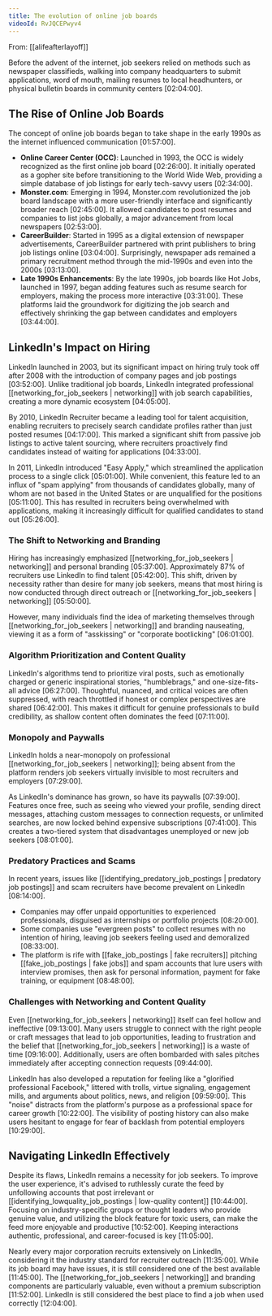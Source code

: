 ```yaml
---
title: The evolution of online job boards
videoId: RvJQCEPwyv4
---
```


From: [[alifeafterlayoff]] <br/> 

Before the advent of the internet, job seekers relied on methods such as newspaper classifieds, walking into company headquarters to submit applications, word of mouth, mailing resumes to local headhunters, or physical bulletin boards in community centers <a class="yt-timestamp" data-t="02:04:00">[02:04:00]</a>.

## The Rise of Online Job Boards
The concept of online job boards began to take shape in the early 1990s as the internet influenced communication <a class="yt-timestamp" data-t="01:57:00">[01:57:00]</a>.

*   **Online Career Center (OCC)**: Launched in 1993, the OCC is widely recognized as the first online job board <a class="yt-timestamp" data-t="02:26:00">[02:26:00]</a>. It initially operated as a gopher site before transitioning to the World Wide Web, providing a simple database of job listings for early tech-savvy users <a class="yt-timestamp" data-t="02:34:00">[02:34:00]</a>.
*   **Monster.com**: Emerging in 1994, Monster.com revolutionized the job board landscape with a more user-friendly interface and significantly broader reach <a class="yt-timestamp" data-t="02:45:00">[02:45:00]</a>. It allowed candidates to post resumes and companies to list jobs globally, a major advancement from local newspapers <a class="yt-timestamp" data-t="02:53:00">[02:53:00]</a>.
*   **CareerBuilder**: Started in 1995 as a digital extension of newspaper advertisements, CareerBuilder partnered with print publishers to bring job listings online <a class="yt-timestamp" data-t="03:04:00">[03:04:00]</a>. Surprisingly, newspaper ads remained a primary recruitment method through the mid-1990s and even into the 2000s <a class="yt-timestamp" data-t="03:13:00">[03:13:00]</a>.
*   **Late 1990s Enhancements**: By the late 1990s, job boards like Hot Jobs, launched in 1997, began adding features such as resume search for employers, making the process more interactive <a class="yt-timestamp" data-t="03:31:00">[03:31:00]</a>. These platforms laid the groundwork for digitizing the job search and effectively shrinking the gap between candidates and employers <a class="yt-timestamp" data-t="03:44:00">[03:44:00]</a>.

## LinkedIn's Impact on Hiring
LinkedIn launched in 2003, but its significant impact on hiring truly took off after 2008 with the introduction of company pages and job postings <a class="yt-timestamp" data-t="03:52:00">[03:52:00]</a>. Unlike traditional job boards, LinkedIn integrated professional [[networking_for_job_seekers | networking]] with job search capabilities, creating a more dynamic ecosystem <a class="yt-timestamp" data-t="04:05:00">[04:05:00]</a>.

By 2010, LinkedIn Recruiter became a leading tool for talent acquisition, enabling recruiters to precisely search candidate profiles rather than just posted resumes <a class="yt-timestamp" data-t="04:17:00">[04:17:00]</a>. This marked a significant shift from passive job listings to active talent sourcing, where recruiters proactively find candidates instead of waiting for applications <a class="yt-timestamp" data-t="04:33:00">[04:33:00]</a>.

In 2011, LinkedIn introduced "Easy Apply," which streamlined the application process to a single click <a class="yt-timestamp" data-t="05:01:00">[05:01:00]</a>. While convenient, this feature led to an influx of "spam applying" from thousands of candidates globally, many of whom are not based in the United States or are unqualified for the positions <a class="yt-timestamp" data-t="05:11:00">[05:11:00]</a>. This has resulted in recruiters being overwhelmed with applications, making it increasingly difficult for qualified candidates to stand out <a class="yt-timestamp" data-t="05:26:00">[05:26:00]</a>.

### The Shift to Networking and Branding
Hiring has increasingly emphasized [[networking_for_job_seekers | networking]] and personal branding <a class="yt-timestamp" data-t="05:37:00">[05:37:00]</a>. Approximately 87% of recruiters use LinkedIn to find talent <a class="yt-timestamp" data-t="05:42:00">[05:42:00]</a>. This shift, driven by necessity rather than desire for many job seekers, means that most hiring is now conducted through direct outreach or [[networking_for_job_seekers | networking]] <a class="yt-timestamp" data-t="05:50:00">[05:50:00]</a>.

However, many individuals find the idea of marketing themselves through [[networking_for_job_seekers | networking]] and branding nauseating, viewing it as a form of "asskissing" or "corporate bootlicking" <a class="yt-timestamp" data-t="06:01:00">[06:01:00]</a>.

### Algorithm Prioritization and Content Quality
LinkedIn's algorithms tend to prioritize viral posts, such as emotionally charged or generic inspirational stories, "humblebrags," and one-size-fits-all advice <a class="yt-timestamp" data-t="06:27:00">[06:27:00]</a>. Thoughtful, nuanced, and critical voices are often suppressed, with reach throttled if honest or complex perspectives are shared <a class="yt-timestamp" data-t="06:42:00">[06:42:00]</a>. This makes it difficult for genuine professionals to build credibility, as shallow content often dominates the feed <a class="yt-timestamp" data-t="07:11:00">[07:11:00]</a>.

### Monopoly and Paywalls
LinkedIn holds a near-monopoly on professional [[networking_for_job_seekers | networking]]; being absent from the platform renders job seekers virtually invisible to most recruiters and employers <a class="yt-timestamp" data-t="07:29:00">[07:29:00]</a>.

As LinkedIn's dominance has grown, so have its paywalls <a class="yt-timestamp" data-t="07:39:00">[07:39:00]</a>. Features once free, such as seeing who viewed your profile, sending direct messages, attaching custom messages to connection requests, or unlimited searches, are now locked behind expensive subscriptions <a class="yt-timestamp" data-t="07:41:00">[07:41:00]</a>. This creates a two-tiered system that disadvantages unemployed or new job seekers <a class="yt-timestamp" data-t="08:01:00">[08:01:00]</a>.

### Predatory Practices and Scams
In recent years, issues like [[identifying_predatory_job_postings | predatory job postings]] and scam recruiters have become prevalent on LinkedIn <a class="yt-timestamp" data-t="08:14:00">[08:14:00]</a>.
*   Companies may offer unpaid opportunities to experienced professionals, disguised as internships or portfolio projects <a class="yt-timestamp" data-t="08:20:00">[08:20:00]</a>.
*   Some companies use "evergreen posts" to collect resumes with no intention of hiring, leaving job seekers feeling used and demoralized <a class="yt-timestamp" data-t="08:33:00">[08:33:00]</a>.
*   The platform is rife with [[fake_job_postings | fake recruiters]] pitching [[fake_job_postings | fake jobs]] and spam accounts that lure users with interview promises, then ask for personal information, payment for fake training, or equipment <a class="yt-timestamp" data-t="08:48:00">[08:48:00]</a>.

### Challenges with Networking and Content Quality
Even [[networking_for_job_seekers | networking]] itself can feel hollow and ineffective <a class="yt-timestamp" data-t="09:13:00">[09:13:00]</a>. Many users struggle to connect with the right people or craft messages that lead to job opportunities, leading to frustration and the belief that [[networking_for_job_seekers | networking]] is a waste of time <a class="yt-timestamp" data-t="09:16:00">[09:16:00]</a>. Additionally, users are often bombarded with sales pitches immediately after accepting connection requests <a class="yt-timestamp" data-t="09:44:00">[09:44:00]</a>.

LinkedIn has also developed a reputation for feeling like a "glorified professional Facebook," littered with trolls, virtue signaling, engagement mills, and arguments about politics, news, and religion <a class="yt-timestamp" data-t="09:59:00">[09:59:00]</a>. This "noise" distracts from the platform's purpose as a professional space for career growth <a class="yt-timestamp" data-t="10:22:00">[10:22:00]</a>. The visibility of posting history can also make users hesitant to engage for fear of backlash from potential employers <a class="yt-timestamp" data-t="10:29:00">[10:29:00]</a>.

## Navigating LinkedIn Effectively
Despite its flaws, LinkedIn remains a necessity for job seekers. To improve the user experience, it's advised to ruthlessly curate the feed by unfollowing accounts that post irrelevant or [[identifying_lowquality_job_postings | low-quality content]] <a class="yt-timestamp" data-t="10:44:00">[10:44:00]</a>. Focusing on industry-specific groups or thought leaders who provide genuine value, and utilizing the block feature for toxic users, can make the feed more enjoyable and productive <a class="yt-timestamp" data-t="10:52:00">[10:52:00]</a>. Keeping interactions authentic, professional, and career-focused is key <a class="yt-timestamp" data-t="11:05:00">[11:05:00]</a>.

Nearly every major corporation recruits extensively on LinkedIn, considering it the industry standard for recruiter outreach <a class="yt-timestamp" data-t="11:35:00">[11:35:00]</a>. While its job board may have issues, it is still considered one of the best available <a class="yt-timestamp" data-t="11:45:00">[11:45:00]</a>. The [[networking_for_job_seekers | networking]] and branding components are particularly valuable, even without a premium subscription <a class="yt-timestamp" data-t="11:52:00">[11:52:00]</a>. LinkedIn is still considered the best place to find a job when used correctly <a class="yt-timestamp" data-t="12:04:00">[12:04:00]</a>.